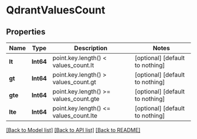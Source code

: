 # QdrantValuesCount


## Properties
Name | Type | Description | Notes
------------ | ------------- | ------------- | -------------
**lt** | **Int64** | point.key.length() &lt; values_count.lt | [optional] [default to nothing]
**gt** | **Int64** | point.key.length() &gt; values_count.gt | [optional] [default to nothing]
**gte** | **Int64** | point.key.length() &gt;&#x3D; values_count.gte | [optional] [default to nothing]
**lte** | **Int64** | point.key.length() &lt;&#x3D; values_count.lte | [optional] [default to nothing]


[[Back to Model list]](../README.md#models) [[Back to API list]](../README.md#api-endpoints) [[Back to README]](../README.md)


